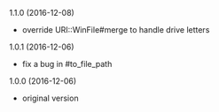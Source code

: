 1.1.0 (2016-12-08)

* override URI::WinFile#merge to handle drive letters

1.0.1 (2016-12-06)

* fix a bug in #to_file_path

1.0.0 (2016-12-06)

* original version
